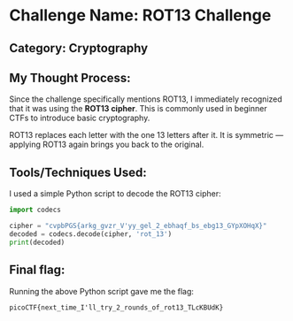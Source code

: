 # Challenge Name: ROT13 Challenge

## **Category:** Cryptography   
## My Thought Process:

Since the challenge specifically mentions ROT13, I immediately recognized that it was using the **ROT13 cipher**. This is commonly used in beginner CTFs to introduce basic cryptography.

ROT13 replaces each letter with the one 13 letters after it. It is symmetric — applying ROT13 again brings you back to the original.

## Tools/Techniques Used:
I used a simple Python script to decode the ROT13 cipher:

```python
import codecs

cipher = "cvpbPGS{arkg_gvzr_V'yy_gel_2_ebhaqf_bs_ebg13_GYpXOHqX}"
decoded = codecs.decode(cipher, 'rot_13')
print(decoded)
```
## Final flag:

Running the above Python script gave me the flag:
```
picoCTF{next_time_I'll_try_2_rounds_of_rot13_TLcKBUdK}
```
